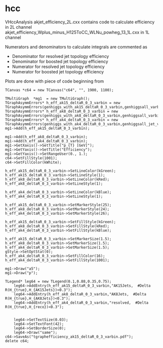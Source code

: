 # hcc
VHccAnalysis
akjet_efficiency_2L.cxx contains code to calculate efficiency in 2L channel 
akjet_efficiency_Wplus_minus_H125ToCC_WLNu_powheg_13_1L.cxx in 1L channel 

Numerators and denominators to calculate integrals are commented as 

- Denominator for resolved jet topology efficiency
- Denominator for boosted jet topology efficiency
- Numerator for resolved jet topology efficiency
- Numerator for boosted jet topology efficiency


Plots are done with piece of code beginning from 

    TCanvas *c64 = new TCanvas("c64", "", 1900, 1100);

    TMultiGraph  *mg1  = new TMultiGraph();
    TGraphAsymmErrors* h_eff_ak15_deltaR_0_3_varbin = new TGraphAsymmErrors(genhiggs_with_ak15_deltaR_0_3_varbin,genhiggsall_varbin);
    TGraphAsymmErrors* h_eff_ak8_deltaR_0_3_varbin = new TGraphAsymmErrors(genhiggs_with_ak8_deltaR_0_3_varbin,genhiggsall_varbin);
    TGraphAsymmErrors* h_eff_ak4_deltaR_0_3_varbin = new TGraphAsymmErrors(genhiggs_with_ak4_deltaR_0_3_varbin,genhiggsall_jet_varbin);
    mg1->Add(h_eff_ak15_deltaR_0_3_varbin);

    mg1->Add(h_eff_ak8_deltaR_0_3_varbin);
    mg1->Add(h_eff_ak4_deltaR_0_3_varbin);
    mg1->GetXaxis()->SetTitle("p_{T} [GeV]");
    mg1->GetYaxis()->SetTitle("Efficiency");
    mg1->GetYaxis()->SetRangeUser(0., 1.);  
    c64->SetFillStyle(1001);
    c64->SetFillColor(kWhite);

    h_eff_ak15_deltaR_0_3_varbin->SetLineColor(kGreen);
    h_eff_ak15_deltaR_0_3_varbin->SetLineStyle(1);
    h_eff_ak8_deltaR_0_3_varbin->SetLineColor(kRed);
    h_eff_ak8_deltaR_0_3_varbin->SetLineStyle(1);

    h_eff_ak4_deltaR_0_3_varbin->SetLineColor(kBlue);
    h_eff_ak4_deltaR_0_3_varbin->SetLineStyle(1);

    h_eff_ak15_deltaR_0_3_varbin->SetMarkerStyle(25);
    h_eff_ak8_deltaR_0_3_varbin->SetMarkerStyle(24);
    h_eff_ak4_deltaR_0_3_varbin->SetMarkerStyle(26);

    h_eff_ak15_deltaR_0_3_varbin->SetFillStyle(kGreen);
    h_eff_ak8_deltaR_0_3_varbin->SetFillStyle(kRed);
    h_eff_ak4_deltaR_0_3_varbin->SetFillStyle(kBlue);

    h_eff_ak15_deltaR_0_3_varbin->SetMarkerSize(1.5);
    h_eff_ak8_deltaR_0_3_varbin->SetMarkerSize(1.5);
    h_eff_ak4_deltaR_0_3_varbin->SetMarkerSize(1.5);
    gStyle->SetOptStat(0);
    h_eff_ak4_deltaR_0_3_varbin->SetFillColor(16);
    h_eff_ak4_deltaR_0_3_varbin->SetFillStyle(1001);
 
    mg1->Draw("a5");
    mg1->Draw("p");
  
    TLegend* leg64 = new TLegend(0.1,0.88,0.35,0.75);
        leg64->AddEntry(h_eff_ak15_deltaR_0_3_varbin,"AK15Jets,  #Delta R(H_{true},H_{AK15Jets})<0.3");
        leg64->AddEntry(h_eff_ak8_deltaR_0_3_varbin,"AK8Jets,  #Delta R(H_{true},H_{AK8Jets})<0.3");
        leg64->AddEntry(h_eff_ak4_deltaR_0_3_varbin,"resolved,  #Delta R(H_{true},H_{reco})<0.3");


        leg64->SetTextSize(0.03);
        leg64->SetTextFont(42);
        leg64->SetBorderSize(0);
        leg64->Draw("same");
    c64->SaveAs("tgraphefficiency_ak15_deltaR_0_3_varbin.pdf");
    delete c64;
